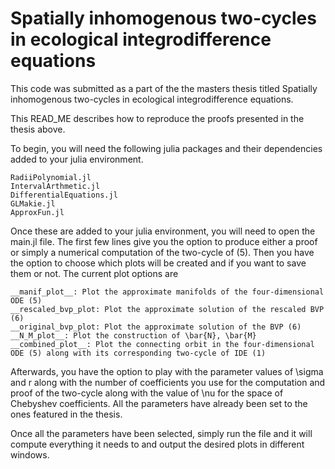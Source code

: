 # Spatially inhomogenous two-cycles in ecological integrodifference equations
This code was submitted as a part of the the masters thesis titled Spatially inhomogenous two-cycles in ecological integrodifference equations.

This READ_ME describes how to reproduce the proofs presented in the thesis above.

To begin, you will need the following julia packages and their dependencies added to your julia environment.

	RadiiPolynomial.jl
	IntervalArthmetic.jl
	DifferentialEquations.jl
	GLMakie.jl
	ApproxFun.jl
	
Once these are added to your julia environment, you will need to open the main.jl file. The first few lines give you the option to produce either a proof or simply a numerical computation of the two-cycle of (5). Then you have the option to choose which plots will be created and if you want to save them or not. The current plot options are

	__manif_plot__: Plot the approximate manifolds of the four-dimensional ODE (5)
	__rescaled_bvp_plot: Plot the approximate solution of the rescaled BVP (6)
	__original_bvp_plot: Plot the approximate solution of the BVP (6)
	__N_M_plot__: Plot the construction of \bar{N}, \bar{M}
	__combined_plot__: Plot the connecting orbit in the four-dimensional ODE (5) along with its corresponding two-cycle of IDE (1)

Afterwards, you have the option to play with the parameter values of \sigma and r along with the number of coefficients you use for the computation and proof of the two-cycle along with the value of \nu for the space of Chebyshev coefficients. All the parameters have already been set to the ones featured in the thesis.

Once all the parameters have been selected, simply run the file and it will compute everything it needs to and output the desired plots in different windows.

	




 

